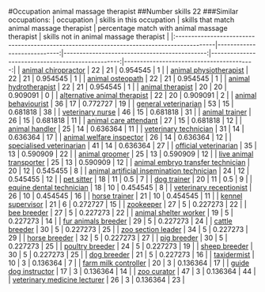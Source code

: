 #Occupation animal massage therapist
##Number skills 22
###Similar occupations:
| occupation                                                                                |   skills in this occupation |   skills that match animal massage therapist |   percentage match with animal massage therapist |   skills not in animal massage therapist |
|:------------------------------------------------------------------------------------------|----------------------------:|---------------------------------------------:|-------------------------------------------------:|-----------------------------------------:|
| [animal chiropractor](animal_chiropractor.md)                                             |                          22 |                                           21 |                                         0.954545 |                                        1 |
| [animal physiotherapist](animal_physiotherapist.md)                                       |                          22 |                                           21 |                                         0.954545 |                                        1 |
| [animal osteopath](animal_osteopath.md)                                                   |                          22 |                                           21 |                                         0.954545 |                                        1 |
| [animal hydrotherapist](animal_hydrotherapist.md)                                         |                          22 |                                           21 |                                         0.954545 |                                        1 |
| [animal therapist](animal_therapist.md)                                                   |                          20 |                                           20 |                                         0.909091 |                                        0 |
| [alternative animal therapist](alternative_animal_therapist.md)                           |                          22 |                                           20 |                                         0.909091 |                                        2 |
| [animal behaviourist](animal_behaviourist.md)                                             |                          36 |                                           17 |                                         0.772727 |                                       19 |
| [general veterinarian](general_veterinarian.md)                                           |                          53 |                                           15 |                                         0.681818 |                                       38 |
| [veterinary nurse](veterinary_nurse.md)                                                   |                          46 |                                           15 |                                         0.681818 |                                       31 |
| [animal trainer](animal_trainer.md)                                                       |                          26 |                                           15 |                                         0.681818 |                                       11 |
| [animal care attendant](animal_care_attendant.md)                                         |                          27 |                                           15 |                                         0.681818 |                                       12 |
| [animal handler](animal_handler.md)                                                       |                          25 |                                           14 |                                         0.636364 |                                       11 |
| [veterinary technician](veterinary_technician.md)                                         |                          31 |                                           14 |                                         0.636364 |                                       17 |
| [animal welfare inspector](animal_welfare_inspector.md)                                   |                          26 |                                           14 |                                         0.636364 |                                       12 |
| [specialised veterinarian](specialised_veterinarian.md)                                   |                          41 |                                           14 |                                         0.636364 |                                       27 |
| [official veterinarian](official_veterinarian.md)                                         |                          35 |                                           13 |                                         0.590909 |                                       22 |
| [animal groomer](animal_groomer.md)                                                       |                          25 |                                           13 |                                         0.590909 |                                       12 |
| [live animal transporter](live_animal_transporter.md)                                     |                          25 |                                           13 |                                         0.590909 |                                       12 |
| [animal embryo transfer technician](animal_embryo_transfer_technician.md)                 |                          20 |                                           12 |                                         0.545455 |                                        8 |
| [animal artificial insemination technician](animal_artificial_insemination_technician.md) |                          24 |                                           12 |                                         0.545455 |                                       12 |
| [pet sitter](pet_sitter.md)                                                               |                          18 |                                           11 |                                         0.5      |                                        7 |
| [dog trainer](dog_trainer.md)                                                             |                          20 |                                           11 |                                         0.5      |                                        9 |
| [equine dental technician](equine_dental_technician.md)                                   |                          18 |                                           10 |                                         0.454545 |                                        8 |
| [veterinary receptionist](veterinary_receptionist.md)                                     |                          26 |                                           10 |                                         0.454545 |                                       16 |
| [horse trainer](horse_trainer.md)                                                         |                          21 |                                           10 |                                         0.454545 |                                       11 |
| [kennel supervisor](kennel_supervisor.md)                                                 |                          21 |                                            6 |                                         0.272727 |                                       15 |
| [zookeeper](zookeeper.md)                                                                 |                          27 |                                            5 |                                         0.227273 |                                       22 |
| [bee breeder](bee_breeder.md)                                                             |                          27 |                                            5 |                                         0.227273 |                                       22 |
| [animal shelter worker](animal_shelter_worker.md)                                         |                          19 |                                            5 |                                         0.227273 |                                       14 |
| [fur animals breeder](fur_animals_breeder.md)                                             |                          29 |                                            5 |                                         0.227273 |                                       24 |
| [cattle breeder](cattle_breeder.md)                                                       |                          30 |                                            5 |                                         0.227273 |                                       25 |
| [zoo section leader](zoo_section_leader.md)                                               |                          34 |                                            5 |                                         0.227273 |                                       29 |
| [horse breeder](horse_breeder.md)                                                         |                          32 |                                            5 |                                         0.227273 |                                       27 |
| [pig breeder](pig_breeder.md)                                                             |                          30 |                                            5 |                                         0.227273 |                                       25 |
| [poultry breeder](poultry_breeder.md)                                                     |                          24 |                                            5 |                                         0.227273 |                                       19 |
| [sheep breeder](sheep_breeder.md)                                                         |                          30 |                                            5 |                                         0.227273 |                                       25 |
| [dog breeder](dog_breeder.md)                                                             |                          21 |                                            5 |                                         0.227273 |                                       16 |
| [taxidermist](taxidermist.md)                                                             |                          10 |                                            3 |                                         0.136364 |                                        7 |
| [farm milk controller](farm_milk_controller.md)                                           |                          20 |                                            3 |                                         0.136364 |                                       17 |
| [guide dog instructor](guide_dog_instructor.md)                                           |                          17 |                                            3 |                                         0.136364 |                                       14 |
| [zoo curator](zoo_curator.md)                                                             |                          47 |                                            3 |                                         0.136364 |                                       44 |
| [veterinary medicine lecturer](veterinary_medicine_lecturer.md)                           |                          26 |                                            3 |                                         0.136364 |                                       23 |
